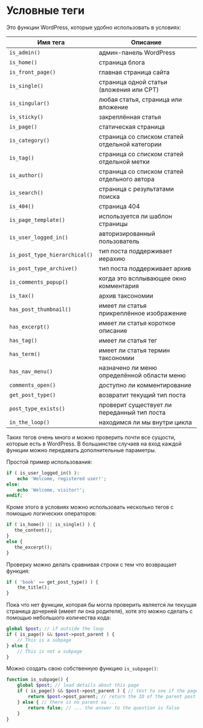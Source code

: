 # Условные теги

Это функции WordPress, которые удобно использовать в условиях:

Имя тега                      | Описание
---                           | ---
`is_admin()`                  | админ-панель WordPress
`is_home()`                   | страница блога
`is_front_page()`             | главная страница сайта
`is_single()`                 | страница одной статьи (вложения или CPT)
`is_singular()`               | любая статья, страница или вложение
`is_sticky()`                 | закреплённая статья
`is_page()`                   | статическая страница
`is_category()`               | страница со списком статей отдельной категории
`is_tag()`                    | страница со списком статей отдельной метки
`is_author()`                 | страница со списком статей отдельного автора
`is_search()`                 | страница с результатами поиска
`is_404()`                    | страница 404
`is_page_template()`          | используется ли шаблон страницы
`is_user_logged_in()`         | авторизированный пользователь
`is_post_type_hierarchical()` | тип поста поддерживает иерахию
`is_post_type_archive()`      | тип поста поддерживает архив
`is_comments_popup()`         | когда это всплывающее окно комментария
`is_tax()`                    | архив таксономии
`has_post_thumbnail()`        | имеет ли статья прикреплённое изображение
`has_excerpt()`               | имеет ли статья короткое описание
`has_tag()`                   | имеет ли статья тег
`has_term()`                  | имеет ли статья термин таксономии
`has_nav_menu()`              | назначено ли меню определённой области меню
`comments_open()`             | доступно ли комментирование
`get_post_type()`             | возвратит текущий тип поста
`post_type_exists()`          | проверит существует ли переданный тип поста
`in_the_loop()`               | находимся ли мы внутри цикла

Таких тегов очень много и можно проверить почти все сущости, которые есть в WordPress. В большинстве случаев на вход каждой функции можно передавать дополнительные параметры.

Простой пример использования:

```php
if ( is_user_logged_in() ):
    echo 'Welcome, registered user!';
else:
    echo 'Welcome, visitor!';
endif;
```

Кроме этого в условиях можно использовать несколько тегов с помощью логических операторов:

```php
if ( is_home() || is_single() ) {
   the_content();
}
else {
   the_excerpt();
}
```

Проверку можно делать сравнивая строки с тем что возвращает функция:

```php
if ( 'book' == get_post_type() ) {
    the_title();
}
```

Пока что нет функции, которая бы могла проверить является ли текущая страница дочерней (имеет ли она родителя), хотя это можно сделать с помощью небольшого количества кода:

```php
global $post; // if outside the loop
if ( is_page() && $post->post_parent ) {
    // This is a subpage
} else {
    // This is not a subpage
}
```

Можно создать свою собственную функцию `is_subpage()`:

```php
function is_subpage() {
    global $post; // load details about this page
    if ( is_page() && $post->post_parent ) { // test to see if the page has a parent
        return $post->post_parent; // return the ID of the parent post
    } else { // there is no parent so ...
        return false; // ... the answer to the question is false
    }
}
```